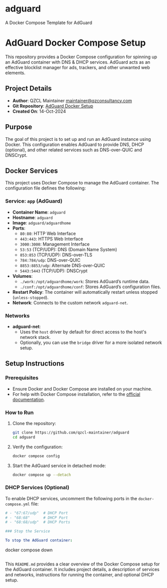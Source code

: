 # adguard
A Docker Compose Template for AdGuard

# AdGuard Docker Compose Setup

This repository provides a Docker Compose configuration for spinning up an AdGuard container with DNS & DHCP services. AdGuard acts as an effective blocklist manager for ads, trackers, and other unwanted web elements.

## Project Details

- **Author**: QZCL Maintainer [maintainer@qzconsultancy.com](mailto:maintainer@qzconsultancy.com)
- **Git Repository**: [AdGuard Docker Setup](https://github.com/qzcl-maintainer/adguard)
- **Created On**: 14-Oct-2024

## Purpose

The goal of this project is to set up and run an AdGuard instance using Docker. This configuration enables AdGuard to provide DNS, DHCP (optional), and other related services such as DNS-over-QUIC and DNSCrypt.

## Docker Services

This project uses Docker Compose to manage the AdGuard container. The configuration file defines the following:

### Service: `app` (AdGuard)

- **Container Name**: `adguard`
- **Hostname**: `adguard`
- **Image**: `adguard/adguardhome`
- **Ports**:
  - `80:80`: HTTP Web Interface
  - `443:443`: HTTPS Web Interface
  - `3000:3000`: Management Interface
  - `53:53` (TCP/UDP): DNS (Domain Name System)
  - `853:853` (TCP/UDP): DNS-over-TLS
  - `784:784/udp`: DNS-over-QUIC
  - `8853:8853/udp`: Alternate DNS-over-QUIC
  - `5443:5443` (TCP/UDP): DNSCrypt
- **Volumes**:
  - `./work:/opt/adguardhome/work`: Stores AdGuard’s runtime data.
  - `./conf:/opt/adguardhome/conf`: Stores AdGuard’s configuration files.
- **Restart Policy**: The container will automatically restart unless stopped (`unless-stopped`).
- **Network**: Connects to the custom network `adguard-net`.

### Networks

- **adguard-net**: 
  - Uses the `host` driver by default for direct access to the host's network stack.
  - Optionally, you can use the `bridge` driver for a more isolated network setup.

## Setup Instructions

### Prerequisites

- Ensure Docker and Docker Compose are installed on your machine.
- For help with Docker Compose installation, refer to the [official documentation](https://docs.docker.com/reference/compose-file/version-and-name/).

### How to Run

1. Clone the repository:
    ```bash
    git clone https://github.com/qzcl-maintainer/adguard
    cd adguard
    ```

2. Verify the configuration:
    ```bash
    docker compose config
    ```

3. Start the AdGuard service in detached mode:
    ```bash
    docker compose up --detach
    ```

### DHCP Services (Optional)

To enable DHCP services, uncomment the following ports in the `docker-compose.yml` file:

```yaml
# - "67:67/udp"  # DHCP Port
# - "68:68"      # DHCP Port
# - "68:68/udp"  # DHCP Ports

### Stop the Service

To stop the AdGuard container:

```
docker compose down
```
```

This `README.md` provides a clear overview of the Docker Compose setup for the AdGuard container. It includes project details, a description of services and networks, instructions for running the container, and optional DHCP setup.
```
```
```
